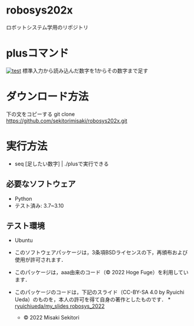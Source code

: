 # robosys202x
ロボットシステム学用のリポジトリ

# plusコマンド
[![test](https://github.com/sekitorimisaki/robosys202x/actions/workflows/test.yml/badge.svg)](https://github.com/sekitorimisaki/robosys202x/actions/workflows/test.yml)
標準入力から読み込んだ数字を1からその数字まで足す

# ダウンロード方法
下の文をコピーする
git clone https://github.com/sekitorimisaki/robosys202x.git
# 実行方法
* seq [足したい数字] | ./plusで実行できる
## 必要なソフトウェア
* Python
 * テスト済み: 3.7~3.10

## テスト環境
* Ubuntu




* このソフトウェアパッケージは，3条項BSDライセンスの下，再頒布および使用が許可されます．
* このパッケージは，aaa由来のコード（© 2022 Hoge Fuge）を利用しています．
* このパッケージのコードは，下記のスライド（CC-BY-SA 4.0 by Ryuichi Ueda）のものを，本人の許可を得て自身の著作としたものです．
      * [ryuichiueda/my_slides robosys_2022](https://github.com/ryuichiueda/my_slides/tree/master/robosys_2022)

  * © 2022 Misaki Sekitori



